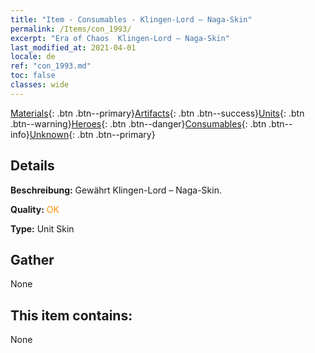 ```yaml
---
title: "Item - Consumables - Klingen-Lord – Naga-Skin"
permalink: /Items/con_1993/
excerpt: "Era of Chaos  Klingen-Lord – Naga-Skin"
last_modified_at: 2021-04-01
locale: de
ref: "con_1993.md"
toc: false
classes: wide
---
```

 [Materials](/de/Items/){: .btn .btn--primary}[Artifacts](/de/Items/Artifacts/){: .btn .btn--success}[Units](/de/Items/Units/){: .btn .btn--warning}[Heroes](/de/Items/Heroes/){: .btn .btn--danger}[Consumables](/de/Items/Consumables/){: .btn .btn--info}[Unknown](/de/Items/Unknown/){: .btn .btn--primary}

## Details
 **Beschreibung:** Gewährt Klingen-Lord – Naga-Skin.

 **Quality:** <span style="color: #FF8C00">OK</span>

 **Type:** Unit Skin

## Gather

  None

## This item contains:

  None

